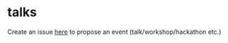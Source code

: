 # talks
Create an issue [here](https://github.com/Coding-Connoisseurs/talks/issues/new/choose) to propose an event (talk/workshop/hackathon etc.) 
